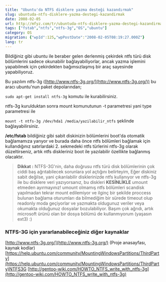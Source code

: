 ```yaml
---
title: "Ubuntu'da NTFS disklere yazma desteği kazandırmak"
slug: ubuntuda-ntfs-disklere-yazma-destegi-kazandirmak
date: 2008-02-05
url: http://mfyz.com/tr/ubuntuda-ntfs-disklere-yazma-destegi-kazandirmak/
tags: ["fstab","ntfs","ntfs-3g","OS","ubuntu"]
category: OS
migration: {"wpId":125,"wpPostDate":"2008-02-05T08:19:27.000Z"}
lang: tr
---
```


Bildiğiniz gibi ubuntu ile beraber gelen derlenmiş çekirdek ntfs türü disk bölümlerini sadece okunabilir bağlayabiliyorlar, ancak yazma işlemini yapabilmek için çekirdekten bağımsızlaşmış bir araç sayesinde yapabiliyoruz.

Bu yazılım ntfs-3g ([http://www.ntfs-3g.org/](http://www.ntfs-3g.org/)) bu aracı ubuntu'nun paket depolarından;

`sudo apt-get install ntfs-3g` komutu ile kurabilirsiniz.

ntfs-3g kurulduktan sonra mount komunutunun -t parametresi yani type parametresi ile

`mount -t ntfs-3g /dev/hda1 /media/yazilabilir_ntfs` şeklinde bağlayabilirsiniz.

**/etc/fstab** bildiğiniz gibi sabit diskinizin bölümlerini boot'da otomatik bağlamamıza yarıyor ve burada daha önce ntfs bölümleri bağlamak için kullandığınız satırlardaki 2. sekmedeki ntfs türlerini ntfs-3g olarak düzeltirseniz, artık ntfs diskleriniz boot ile yazılabilir özellikte bağlanmış olacaktır.

> **Dikkat :** NTFS-3G'nin, daha doğrusu ntfs türü disk bölümlerinin çok ciddi baş ağrıtabilecek sorunlara yol açtığını belirteyim, Eğer diskiniz sabit değilse, yani çıkarılabilir disklerinizde ntfs kullanıyor ve ntfs-3g ile bu disklere veri yazıyorsanız, bu diskleri **KESİNLİKLE** umount etmeden ayırmayınız! umount olmamış ntfs bölümleri scandisk yapılmadan tekrar mount edilemiyor ve ilginç bir şekilde proccess bulunan bağlama oturumları da bilmediğim bir sürede timeout olup readonly moda geçiyorlar ve yazmakta oldugunuz veriler veya okumakta olduğunuz dosyalar bozulabiliyor. Başım çok ağrıdı, artık microsoft ürünü olan bir dosya bölümü de kullanmıyorum (yaşasın ext3) :)

### NTFS-3G için yararlanabileceğiniz diğer kaynaklar

[http://www.ntfs-3g.org/](http://www.ntfs-3g.org/) (Proje anasayfası, kaynak kodlar) [https://help.ubuntu.com/community/MountingWindowsPartitions/ThirdParty](https://help.ubuntu.com/community/MountingWindowsPartitions/ThirdParty)NTFS3G [http://gentoo-wiki.com/HOWTO_NTFS_write_with_ntfs-3g](http://gentoo-wiki.com/HOWTO_NTFS_write_with_ntfs-3g)